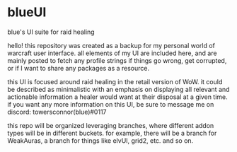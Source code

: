 # blueUI

blue's UI suite for raid healing

hello! this repository was created as a backup for my personal world of warcraft user interface. all elements of my UI are included here, and are mainly posted to fetch any profile strings if things go wrong, get corrupted, or if I want to share any packages as a resource.

this UI is focused around raid healing in the retail version of WoW. it could be described as minimalistic with an emphasis on displaying all relevant and actionable information a healer would want at their disposal at a given time. if you want any more information on this UI, be sure to message me on discord: towersconnor(blue)#0117

this repo will be organized leveraging branches, where different addon types will be in different buckets. for example, there will be a branch for WeakAuras, a branch for things like elvUI, grid2, etc. and so on.
